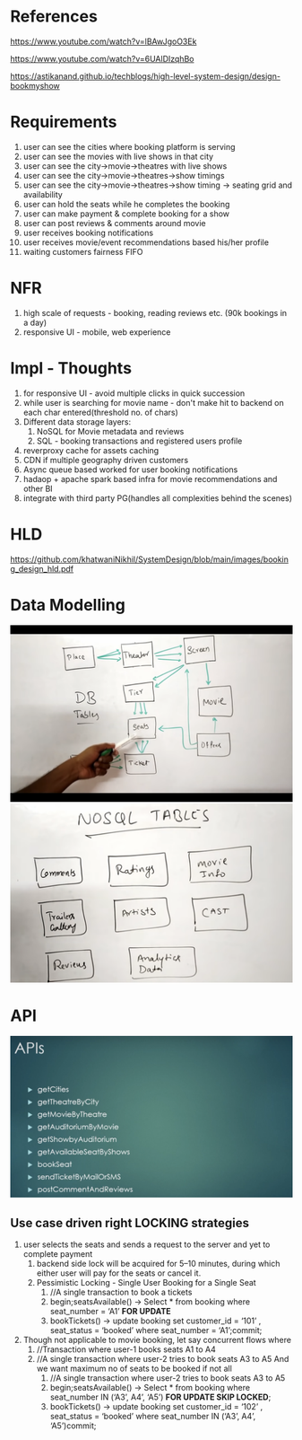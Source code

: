 # References
https://www.youtube.com/watch?v=lBAwJgoO3Ek

https://www.youtube.com/watch?v=6UAlDIzqhBo

https://astikanand.github.io/techblogs/high-level-system-design/design-bookmyshow

# Requirements
1. user can see the cities where booking platform is serving
2. user can see the movies with live shows in that city
3. user can see the city->movie->theatres with live shows
4. user can see the city->movie->theatres->show timings 
5. user can see the city->movie->theatres->show timing -> seating grid and availability
6. user can hold the seats while he completes the booking
7. user can make payment & complete booking for a show
8. user can post reviews & comments around movie
9. user receives booking notifications
10. user receives movie/event recommendations based his/her profile
11. waiting customers fairness FIFO

# NFR
1. high scale of requests - booking, reading reviews etc. (90k bookings in a day)
2. responsive UI - mobile, web experience

# Impl - Thoughts 
1. for responsive UI - avoid multiple clicks in quick succession
2. while user is searching for movie name - don't make hit to backend on each char entered(threshold no. of chars)
3. Different data storage layers: 
   1. NoSQL for Movie metadata and reviews
   2. SQL - booking transactions and registered users profile
5. reverproxy cache for assets caching
6. CDN if multiple geography driven customers
7. Async queue based worked for user booking notifications
8. hadaop + apache spark based infra for movie recommendations and other BI
9. integrate with third party PG(handles all complexities behind the scenes)

# HLD 
https://github.com/khatwaniNikhil/SystemDesign/blob/main/images/booking_design_hld.pdf

# Data Modelling
![](https://github.com/khatwaniNikhil/SystemDesign/blob/main/images/ticketing_lld_1.png)
![](https://github.com/khatwaniNikhil/SystemDesign/blob/main/images/ticketing_lld_2.png)

# API 
![](https://github.com/khatwaniNikhil/SystemDesign/blob/main/images/ticket_booking_api_design.png)

## Use case driven right LOCKING strategies
1. user selects the seats and sends a request to the server and yet to complete payment
   1. backend side lock will be acquired for 5–10 minutes, during which either user will pay for the seats or cancel it.
   2. Pessimistic Locking - Single User Booking for a Single Seat
      1. //A single transaction to book a tickets
      2. begin;seatsAvailable() -> Select * from booking where seat_number = ‘A1’ **FOR UPDATE**
      3. bookTickets() -> update booking set customer_id = ‘101’ , seat_status = ‘booked’ where seat_number = ‘A1’;commit;
4. Though not applicable to movie booking, let say concurrent flows where
   1. //Transaction where user-1 books seats A1 to A4
   2. //A single transaction where user-2 tries to book seats A3 to A5 And we want maximum no of seats to be booked if not all
      1. //A single transaction where user-2 tries to book seats A3 to A5
      2. begin;seatsAvailable() -> Select * from booking where seat_number IN  (‘A3’, A4’, ‘A5’) **FOR UPDATE SKIP LOCKED**;
      3. bookTickets() -> update booking set customer_id = ‘102’ , seat_status = ‘booked’ where seat_number IN  (‘A3’, A4’, ‘A5’)commit;

